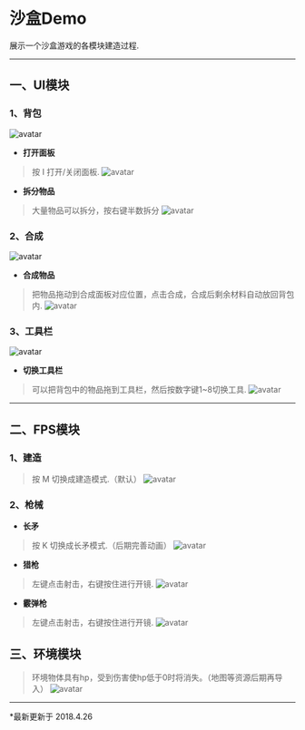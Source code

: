 # **沙盒Demo**
展示一个沙盒游戏的各模块建造过程.
***

## **一、UI模块**
### **1、背包**
![avatar](https://ws1.sinaimg.cn/large/bcd41526ly1fqksoca9atj20g105zgob.jpg)
* **打开面板**
> 按 I 打开/关闭面板.
![avatar](https://ws1.sinaimg.cn/large/bcd41526ly1fqksol54x0g20ws0ig0y9.jpg)
* **拆分物品**
> 大量物品可以拆分，按右键半数拆分
![avatar](https://ayanamirei.oss-cn-hangzhou.aliyuncs.com/18-4-23/86706866.jpg)
### **2、合成**
![avatar](https://ws1.sinaimg.cn/large/bcd41526ly1fqksoc33hij20ft07fq4b.jpg)
* **合成物品**
> 把物品拖动到合成面板对应位置，点击合成，合成后剩余材料自动放回背包内.
![avatar](https://ws1.sinaimg.cn/large/bcd41526ly1fqksolc4qlg20ws0igtit.jpg)
### **3、工具栏**
![avatar](https://ws1.sinaimg.cn/large/bcd41526ly1fqksobywsnj20ft02faat.jpg)
* **切换工具栏**
> 可以把背包中的物品拖到工具栏，然后按数字键1~8切换工具.
![avatar](https://ws1.sinaimg.cn/large/bcd41526ly1fqksolu027g20ws0igwln.jpg)
***

## **二、FPS模块**
### **1、建造**
> 按 M 切换成建造模式.（默认）
![avatar](https://github.com/ayanamirei1997/SandboxGame/blob/master/Readmeimages/2.gif)
### **2、枪械**
* **长矛**
> 按 K 切换成长矛模式.（后期完善动画）
![avatar](https://github.com/ayanamirei1997/SandboxGame/blob/master/Readmeimages/1.gif)
* **猎枪**
> 左键点击射击，右键按住进行开镜.
![avatar](https://github.com/ayanamirei1997/SandboxGame/blob/master/Readmeimages/3.gif)
* **霰弹枪**
> 左键点击射击，右键按住进行开镜.
![avatar](./Readmeimages/4.gif)

## **三、环境模块**
> 环境物体具有hp，受到伤害使hp低于0时将消失。（地图等资源后期再导入）
![avatar](./Readmeimages/5.gif)
***

*最新更新于 2018.4.26
